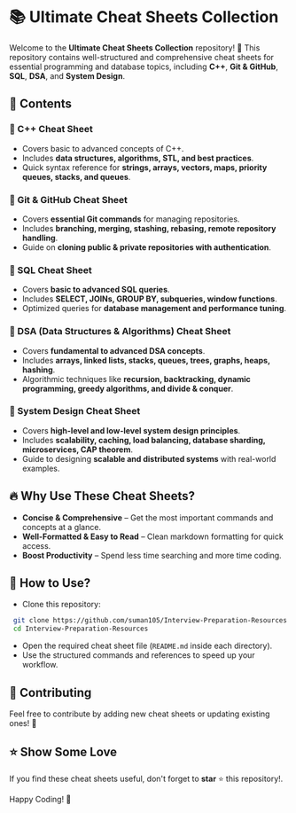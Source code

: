 # 📚 Ultimate Cheat Sheets Collection

Welcome to the **Ultimate Cheat Sheets Collection** repository! 🚀 This repository contains well-structured and comprehensive cheat sheets for essential programming and database topics, including **C++**, **Git & GitHub**, **SQL**, **DSA**, and **System Design**.

## 📌 Contents
### 🔹 C++ Cheat Sheet
- Covers basic to advanced concepts of C++.
- Includes **data structures, algorithms, STL, and best practices**.
- Quick syntax reference for **strings, arrays, vectors, maps, priority queues, stacks, and queues**.

### 🔹 Git & GitHub Cheat Sheet
- Covers **essential Git commands** for managing repositories.
- Includes **branching, merging, stashing, rebasing, remote repository handling**.
- Guide on **cloning public & private repositories with authentication**.

### 🔹 SQL Cheat Sheet
- Covers **basic to advanced SQL queries**.
- Includes **SELECT, JOINs, GROUP BY, subqueries, window functions**.
- Optimized queries for **database management and performance tuning**.

### 🔹 DSA (Data Structures & Algorithms) Cheat Sheet
- Covers **fundamental to advanced DSA concepts**.
- Includes **arrays, linked lists, stacks, queues, trees, graphs, heaps, hashing**.
- Algorithmic techniques like **recursion, backtracking, dynamic programming, greedy algorithms, and divide & conquer**.

### 🔹 System Design Cheat Sheet
- Covers **high-level and low-level system design principles**.
- Includes **scalability, caching, load balancing, database sharding, microservices, CAP theorem**.
- Guide to designing **scalable and distributed systems** with real-world examples.

## 🔥 Why Use These Cheat Sheets?
- **Concise & Comprehensive** – Get the most important commands and concepts at a glance.
- **Well-Formatted & Easy to Read** – Clean markdown formatting for quick access.
- **Boost Productivity** – Spend less time searching and more time coding.

## 👥 How to Use?
- Clone this repository:
```sh
 git clone https://github.com/suman105/Interview-Preparation-Resources.git
 cd Interview-Preparation-Resources
```
- Open the required cheat sheet file (`README.md` inside each directory).
- Use the structured commands and references to speed up your workflow.

## 🤝 Contributing
Feel free to contribute by adding new cheat sheets or updating existing ones! 🚀

## ⭐ Show Some Love
If you find these cheat sheets useful, don't forget to **star** ⭐ this repository!.

Happy Coding! 🎯

